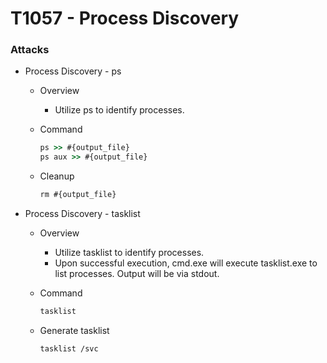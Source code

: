 <!---------------------------------------------------------------------------------
Copyright: (c) BLS OPS LLC.
This program is free software: you can redistribute it and/or modify
it under the terms of the GNU General Public License as published by
the Free Software Foundation, version 3.
This program is distributed in the hope that it will be useful,
but WITHOUT ANY WARRANTY; without even the implied warranty of
MERCHANTABILITY or FITNESS FOR A PARTICULAR PURPOSE. See the
GNU General Public License for more details.
You should have received a copy of the GNU General Public License
along with this program. If not, see <https://www.gnu.org/licenses/>.
--------------------------------------------------------------------------------->
# T1057 - Process Discovery

### Attacks
* Process Discovery - ps
	* Overview
		* Utilize ps to identify processes.
	* Command

		```cmd
		ps >> #{output_file}
		ps aux >> #{output_file}
		```

	* Cleanup

		```cmd
		rm #{output_file}
		```

* Process Discovery - tasklist
	* Overview
		* Utilize tasklist to identify processes.
		* Upon successful execution, cmd.exe will execute tasklist.exe to list processes. Output will be via stdout.
	* Command

		```cmd
		tasklist
		```
	* Generate tasklist

		```
		tasklist /svc
		```
